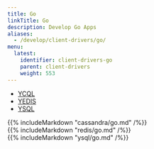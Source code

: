 ```yaml
---
title: Go
linkTitle: Go
description: Develop Go Apps
aliases:
  - /develop/client-drivers/go/
menu:
  latest:
    identifier: client-drivers-go
    parent: client-drivers
    weight: 553
---
```


<ul class="nav nav-tabs nav-tabs-yb">
  <li>
    <a href="#cql" class="nav-link active" id="cql-tab" data-toggle="tab" role="tab" aria-controls="cql" aria-selected="true">
      <i class="icon-cassandra" aria-hidden="true"></i>
      YCQL
    </a>
  </li>
  <li>
    <a href="#redis" class="nav-link" id="redis-tab" data-toggle="tab" role="tab" aria-controls="redis" aria-selected="false">
      <i class="icon-redis" aria-hidden="true"></i>
      YEDIS
    </a>
  </li>
  <li>
    <a href="#ysql" class="nav-link" id="ysql-tab" data-toggle="tab" role="tab" aria-controls="ysql" aria-selected="false">
      <i class="icon-ysql" aria-hidden="true"></i>
      YSQL
    </a>
  </li>
</ul>

<div class="tab-content">
  <div id="cql" class="tab-pane fade show active" role="tabpanel" aria-labelledby="cql-tab">
    {{% includeMarkdown "cassandra/go.md" /%}}
  </div>
  <div id="redis" class="tab-pane fade" role="tabpanel" aria-labelledby="redis-tab">
    {{% includeMarkdown "redis/go.md" /%}}
  </div>
  <div id="ysql" class="tab-pane fade" role="tabpanel" aria-labelledby="ysql-tab">
    {{% includeMarkdown "ysql/go.md" /%}}
  </div>
</div>

